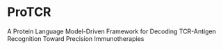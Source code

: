 # ProTCR
A Protein Language Model-Driven Framework for Decoding TCR-Antigen Recognition Toward Precision Immunotherapies
